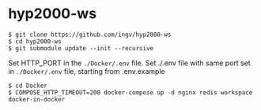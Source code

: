 # hyp2000-ws

```
$ git clone https://github.com/ingv/hyp2000-ws
$ cd hyp2000-ws
$ git submodule update --init --recursive
```

Set HTTP_PORT in the `./Docker/.env` file.
Set ./.env file with same port set in `./Docker/.env` file, starting from .env.example

```
$ cd Docker
$ COMPOSE_HTTP_TIMEOUT=200 docker-compose up -d nginx redis workspace docker-in-docker
```
